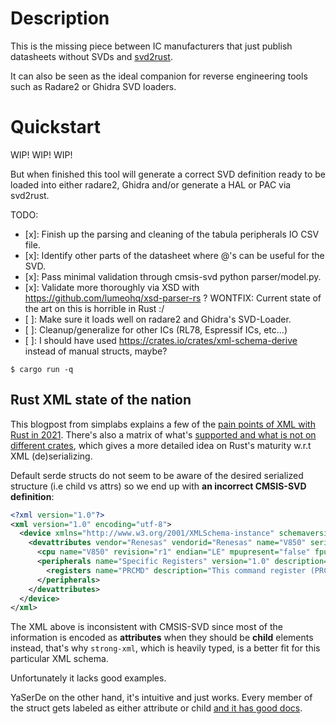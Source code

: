 # Description

This is the missing piece between IC manufacturers that just publish datasheets without SVDs and [svd2rust][svd2rust].

It can also be seen as the ideal companion for reverse engineering tools such as Radare2 or Ghidra SVD loaders. 

# Quickstart

WIP! WIP! WIP!

But when finished this tool will generate a correct SVD definition ready to be loaded into either radare2, Ghidra and/or generate a HAL or PAC via svd2rust.

TODO:

* [x]: Finish up the parsing and cleaning of the tabula peripherals IO CSV file.
* [x]: Identify other parts of the datasheet where @'s can be useful for the SVD.
* [x]: Pass minimal validation through cmsis-svd python parser/model.py.
* [x]: Validate more thoroughly via XSD with https://github.com/lumeohq/xsd-parser-rs ? WONTFIX: Current state of the art on this is horrible in Rust :/
* [ ]: Make sure it loads well on radare2 and Ghidra's SVD-Loader.
* [ ]: Cleanup/generalize for other ICs (RL78, Espressif ICs, etc...)
* [ ]: I should have used https://crates.io/crates/xml-schema-derive instead of manual structs, maybe?


```shell
$ cargo run -q
```

## Rust XML state of the nation

This blogpost from simplabs explains a few of the [pain points of XML with Rust in 2021](https://simplabs.com/blog/2020/12/31/xml-and-rust/). There's also a matrix of what's [supported and what is not on different crates](https://github.com/RazrFalcon/roxmltree#alternatives), which gives a more detailed idea on Rust's maturity w.r.t XML (de)serializing.

Default serde structs do not seem to be aware of the desired serialized structure (i.e child vs attrs) so we end up with **an incorrect CMSIS-SVD definition**:

```xml
<?xml version="1.0"?>
<xml version="1.0" encoding="utf-8">
  <device xmlns="http://www.w3.org/2001/XMLSchema-instance" schemaversion="foo" xsnonamespaceschemalocation="CMSIS-SVD.xsd">
    <devattributes vendor="Renesas" vendorid="Renesas" name="V850" series="E1/E2/CA2" version="1.2" description="NEC/Renesas V850 automotive grade ICs" licensetext="GPLv3" addressunitbits="8" width="32" size="32" access="read-write" resetvalue="0x00000000" resetmask="0xFFFFFFFF">
      <cpu name="V850" revision="r1" endian="LE" mpupresent="false" fpupresent="false" vendorsystickconfig="false"/>
      <peripherals name="Specific Registers" version="1.0" description="Specific Registers" groupname="MCU" baseaddress="0xFFFFF1FC" size="16" access="read-write">
        <registers name="PRCMD" description="This command register (PRCMD) is to protect the registers that may have a significant influence on the application system (PSC, PSM) from an inadvertent write access, so that the system does not stop in case of a program hang-up." addressoffset="0xFFFFF1FC" size="8" access="read-write" resetvalue="0x0000" resetmask="0xFFFF"/>
      </peripherals>
    </devattributes>
  </device>
</xml>
```

The XML above is inconsistent with CMSIS-SVD since most of the information is encoded as **attributes** when they should be **child** elements instead, that's why `strong-xml`, which is heavily typed, is a better fit for this particular XML schema.

Unfortunately it lacks good examples.

YaSerDe on the other hand, it's intuitive and just works. Every member of the struct gets labeled as either attribute or child [and it has good docs][yaserde_docs].

[xml_prettyprint]: https://www.samltool.com/prettyprint.php
[quickxml_serde_shortcomings]: https://github.com/tafia/quick-xml/issues/245
[svd2rust]: https://github.com/rust-embedded/svd2rust
[yaserde_docs]: https://github.com/media-io/yaserde/pull/106
